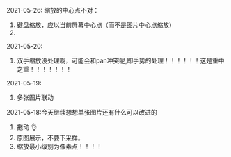 2021-05-26:
缩放的中心点不对：
1. 键盘缩放，应以当前屏幕中心点（而不是图片中心点缩放）
2. 

2021-05-20:
1. 双手缩放没处理啊，可能会和pan冲突呢,即手势的处理！！！！！！这是重中之重！！！！！！！

2021-05-19:
1. 多张图片联动

2021-05-18:今天继续想想单张图片还有什么可以改进的
1. 拖动 👌
2. 原图展示，不要下采样。
3. 缩放最小级别为像素点！！！！